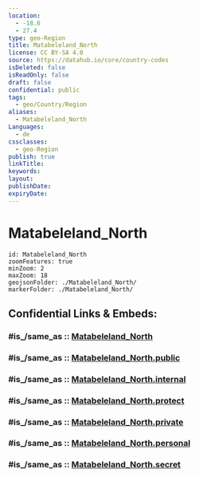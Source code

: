```yaml
---
location:
  - -18.6
  - 27.4
type: geo-Region
title: Matabeleland_North
license: CC BY-SA 4.0
source: https://datahub.io/core/country-codes
isDeleted: false
isReadOnly: false
draft: false
confidential: public
tags:
  - geo/Country/Region
aliases:
  - Matabeleland_North
Languages:
  - de
cssclasses:
  - geo-Region
publish: true
linkTitle:
keywords:
layout:
publishDate:
expiryDate:
---
```


# Matabeleland_North

```leaflet
id: Matabeleland_North
zoomFeatures: true 
minZoom: 2 
maxZoom: 18
geojsonFolder: ./Matabeleland_North/
markerFolder: ./Matabeleland_North/
```


## Confidential Links & Embeds: 

### #is_/same_as :: [Matabeleland_North](/_Standards/Earth/Continent/Africa/Africa~South/Zimbabwe/Provinces~Zimbabwe/Matabeleland_North.md) 

### #is_/same_as :: [Matabeleland_North.public](/_public/Earth/Continent/Africa/Africa~South/Zimbabwe/Provinces~Zimbabwe/Matabeleland_North.public.md) 

### #is_/same_as :: [Matabeleland_North.internal](/_internal/Earth/Continent/Africa/Africa~South/Zimbabwe/Provinces~Zimbabwe/Matabeleland_North.internal.md) 

### #is_/same_as :: [Matabeleland_North.protect](/_protect/Earth/Continent/Africa/Africa~South/Zimbabwe/Provinces~Zimbabwe/Matabeleland_North.protect.md) 

### #is_/same_as :: [Matabeleland_North.private](/_private/Earth/Continent/Africa/Africa~South/Zimbabwe/Provinces~Zimbabwe/Matabeleland_North.private.md) 

### #is_/same_as :: [Matabeleland_North.personal](/_personal/Earth/Continent/Africa/Africa~South/Zimbabwe/Provinces~Zimbabwe/Matabeleland_North.personal.md) 

### #is_/same_as :: [Matabeleland_North.secret](/_secret/Earth/Continent/Africa/Africa~South/Zimbabwe/Provinces~Zimbabwe/Matabeleland_North.secret.md)

